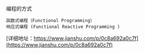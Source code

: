 
编程的方式
```
函数式编程（Functional Programming）
响应式编程 (Functional Reactive Programming )

```
[详细地址：https://www.jianshu.com/p/0c8a692a0c7f](https://www.jianshu.com/p/0c8a692a0c7f)